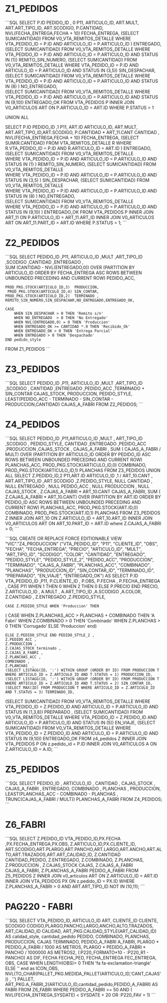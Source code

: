 # Z1_PEDIDOS
´´´SQL
 SELECT 
 P.ID PEDIDO_ID ,
 0 P11, 
 ARTICULO_ID, 
 ART.MULT, 
 ART.ART_TIPO_ID,
 ART.SCODIGO, 
 P.CANTIDAD,
 NVL(FECHA_ENTREGA,FECHA + 10) FECHA_ENTREGA, 
 (SELECT SUM(CANTIDAD) FROM V0_VTA_REMITOS_DETALLE WHERE VTA_PEDIDO_ID = P.ID AND ARTICULO_ID = P.ARTICULO_ID ) ENTREGADO,
 (SELECT SUM(CANTIDAD) FROM V0_VTA_REMITOS_DETALLE WHERE VTA_PEDIDO_ID = P.ID AND ARTICULO_ID = P.ARTICULO_ID AND STATUS IN (1)) REMITO_SIN_NUMERO,
 (SELECT SUM(CANTIDAD) FROM V0_VTA_REMITOS_DETALLE WHERE VTA_PEDIDO_ID = P.ID AND ARTICULO_ID = P.ARTICULO_ID AND STATUS IN (3,5)) SIN_DESPACHAR,
 (SELECT SUM(CANTIDAD) FROM V0_VTA_REMITOS_DETALLE WHERE VTA_PEDIDO_ID = P.ID AND ARTICULO_ID = P.ARTICULO_ID AND STATUS IN (8)   ) NO_ENTREGADO,    
 (SELECT SUM(CANTIDAD) FROM V0_VTA_REMITOS_DETALLE WHERE VTA_PEDIDO_ID = P.ID AND ARTICULO_ID = P.ARTICULO_ID AND STATUS IN (9,10)) ENTREGADO_OK
 FROM
    VTA_PEDIDOS P
    INNER JOIN V0_ARTICULOS ART 
	ON P.ARTICULO_ID = ART.ID
 WHERE P.STATUS = 1

UNION ALL

SELECT 
 P.ID PEDIDO_ID ,1 P11, ART.ID ARTICULO_ID, ART.MULT, ART.ART_TIPO_ID,ART.SCODIGO, 
  P.CANTIDAD * ART_11.CANT CANTIDAD ,
  NVL(FECHA_ENTREGA,FECHA + 10) FECHA_ENTREGA, 
 (SELECT SUM(R.CANTIDAD) FROM VTA_REMITOS_DETALLE R
    WHERE R.VTA_PEDIDO_ID = P.ID    AND R.ARTICULO_ID = ART.ID ) ENTREGADO,
  (SELECT SUM(CANTIDAD) FROM V0_VTA_REMITOS_DETALLE   
    WHERE VTA_PEDIDO_ID = P.ID    AND ARTICULO_ID = P.ARTICULO_ID 
    AND STATUS IN (1) ) REMITO_SIN_NUMERO,
  (SELECT SUM(CANTIDAD) FROM V0_VTA_REMITOS_DETALLE   
    WHERE VTA_PEDIDO_ID = P.ID    AND ARTICULO_ID = P.ARTICULO_ID 
    AND STATUS IN (3,5) ) SIN_DESPACHAR,
  (SELECT SUM(CANTIDAD) FROM V0_VTA_REMITOS_DETALLE   
    WHERE VTA_PEDIDO_ID = P.ID    AND ARTICULO_ID = P.ARTICULO_ID 
    AND STATUS IN (8) ) NO_ENTREGADO,    
  (SELECT SUM(CANTIDAD) FROM V0_VTA_REMITOS_DETALLE   
    WHERE VTA_PEDIDO_ID = P.ID    AND ARTICULO_ID = P.ARTICULO_ID 
    AND STATUS IN (9,10) ) ENTREGADO_OK
 FROM
    VTA_PEDIDOS P
    INNER JOIN ART_11 ON P.ARTICULO_ID = ART_11.ART_ID
    INNER JOIN V0_ARTICULOS ART ON ART_11.PART_ID = ART.ID
 WHERE P.STATUS = 1;
´´´


# Z2_PEDIDOS
´´´SQL
SELECT PEDIDO_ID ,P11, ARTICULO_ID ,MULT ,ART_TIPO_ID ,SCODIGO ,CANTIDAD ,ENTREGADO  ,  
 SUM (CANTIDAD - NVL(ENTREGADO,0)) 
	OVER (PARTITION BY ARTICULO_ID 
		ORDER BY FECHA_ENTREGA ASC 
		ROWS BETWEEN UNBOUNDED PRECEDING AND CURRENT ROW) PEDIDO_ACC,
 
    PROD_PKG.STOCK(ARTICULO_ID,3)  PRODUCCION, 
     PROD_PKG.STOCK(ARTICULO_ID,4) SIN_CONTAR,
    PROD_PKG.STOCK(ARTICULO_ID,2)  TERMINADO ,
    REMITO_SIN_NUMERO,SIN_DESPACHAR,NO_ENTREGADO,ENTREGADO_OK,
    
    CASE 
        WHEN SIN_DESPACHAR > 0 THEN 'Remito s/n'
        WHEN NO_ENTREGADO  > 0 THEN 'No Entregado'
        WHEN NVL(ENTREGADO,0) = 0 THEN 'Produccion'
        WHEN ENTREGADO_OK >= CANTIDAD *.9 THEN 'Recibido_Ok'
        WHEN ENTREGADO_OK > 0 THEN 'Entrega Parcial'
        WHEN ENTREGADO > 0 THEN 'Despachado'
    END pedido_style    
FROM Z1_PEDIDOS
´´´

# Z3_PEDIDOS
´´´SQL
 SELECT PEDIDO_ID ,P11,
ARTICULO_ID ,MULT ,ART_TIPO_ID ,SCODIGO ,
CANTIDAD ,ENTREGADO ,PEDIDO_ACC ,TERMINADO + SIN_CONTAR CAJAS_STOCK, PRODUCCION, PEDIDO_STYLE,
     LEAST(PEDIDO_ACC - TERMINADO - SIN_CONTAR  - PRODUCCION,CANTIDAD) CAJAS_A_FABRI
FROM Z2_PEDIDOS;
´´´

# Z4_PEDIDOS
´´´SQL
  SELECT PEDIDO_ID ,P11,ARTICULO_ID ,MULT ,
    ART_TIPO_ID ,SCODIGO , PEDIDO_STYLE,
    CANTIDAD ,ENTREGADO ,PEDIDO_ACC ,PRODUCCION ,CAJAS_STOCK ,    CAJAS_A_FABRI ,
    SUM ( CAJAS_A_FABRI / MULT) OVER (PARTITION BY ARTICULO_ID ORDER BY PEDIDO_ID ASC ROWS BETWEEN UNBOUNDED PRECEDING AND CURRENT ROW) PLANCHAS_ACC,
     PROD_PKG.STOCK(ARTICULO_ID,0)  COMBINADO,
     PROD_PKG.STOCK(ARTICULO_ID,1)  PLANCHAS
FROM Z3_PEDIDOS 
UNION ALL
SELECT Z.PEDIDO_ID,2 P11,ART.ID ARTICULO_ID ,1 / ART_10.CANT ,
    ART.ART_TIPO_ID ,ART.SCODIGO ,Z.PEDIDO_STYLE,
    NULL CANTIDAD , NULL ENTREGADO , NULL PEDIDO_ACC , NULL PRODUCCION , NULL CAJAS_STOCK , Z.CAJAS_A_FABRI * ART_10.CANT  CAJAS_A_FABRI,
    SUM ( Z.CAJAS_A_FABRI * ART_10.CANT) OVER (PARTITION BY ART.ID ORDER BY PEDIDO_ID ASC ROWS BETWEEN UNBOUNDED PRECEDING AND CURRENT ROW) PLANCHAS_ACC,
     PROD_PKG.STOCK(ART.ID,0)  COMBINADO,
     PROD_PKG.STOCK(ART.ID,1)  PLANCHAS
FROM Z3_PEDIDOS Z
INNER JOIN ART_10 ON Z.ARTICULO_ID = ART_10.ART_ID
INNER JOIN V0_ARTICULOS ART ON ART_10.PART_ID = ART.ID
where Z.CAJAS_A_FABRI > 0;
´´´

´´´SQL
  CREATE OR REPLACE FORCE EDITIONABLE VIEW "VIC"."Z4_PRODUCCION" ("VTA_PEDIDO_ID", "P11", "CLIENTE_ID", "OBS", "FECHA", "FECHA_ENTREGA", "PRECIO", "ARTICULO_ID", "MULT", "ART_TIPO_ID", "SCODIGO", "COLOR", "CANTIDAD", "ENTREGADO", "PEDIDO_STYLE", "PEDIDO_STYLE_2", "PEDIDO_ACC", "PRODUCCION", "TERMINADO", "CAJAS_A_FABRI", "PLANCHAS_ACC", "COMBINADO", "PLANCHAS", "PRODUCCION_ID", "SIN_CONTAR_ID", "TERMINADO_ID", "PREPARADO", "EN_VIAJE", "ENTREGADO_OK") AS 
  SELECT 
    P.ID VTA_PEDIDO_ID ,P11,
    P.CLIENTE_ID ,    P.OBS,    P.FECHA ,    P.FECHA_ENTREGA ,
    CASE P11 WHEN 1 THEN 0
    WHEN 2 THEN 0
    ELSE P.PRECIO END PRECIO,
    Z.ARTICULO_ID ,  A.MULT ,  A.ART_TIPO_ID ,A.SCODIGO ,A.COLOR,
    Z.CANTIDAD ,
    Z.ENTREGADO ,Z.PEDIDO_STYLE,
    
    CASE Z.PEDIDO_STYLE WHEN 'Produccion' THEN
(        CASE 
              WHEN Z.PLANCHAS_ACC > PLANCHAS + COMBINADO THEN 'A Fabri'
            WHEN Z.COMBINADO > 0 THEN 'Combinado'
            WHEN Z.PLANCHAS > 0  THEN 'Corrugado' 
            ELSE 'Produccion' end)
    
    ELSE Z.PEDIDO_STYLE END PEDIDO_STYLE_2 ,
    Z.PEDIDO_ACC ,
    Z.PRODUCCION ,
    Z.CAJAS_STOCK terminado ,
    Z.CAJAS_A_FABRI ,
    Z.PLANCHAS_ACC ,
    COMBINADO ,
    Z.PLANCHAS  ,
    (SELECT LISTAGG(ID, ':') WITHIN GROUP (ORDER BY ID) FROM PRODUCCION T WHERE ARTICULO_ID = Z.ARTICULO_ID AND T.STATUS = 1) PRODUCCION_ID,
    (SELECT LISTAGG(ID, ':') WITHIN GROUP (ORDER BY ID) FROM PRODUCCION T WHERE ARTICULO_ID = Z.ARTICULO_ID AND T.STATUS = 2) SIN_CONTAR_ID,
    (SELECT MAX(ID) FROM PRODUCCION T WHERE ARTICULO_ID = Z.ARTICULO_ID AND T.STATUS = 3) TERMINADO_ID,
 (SELECT SUM(CANTIDAD) FROM V0_VTA_REMITOS_DETALLE WHERE VTA_PEDIDO_ID = Z.PEDIDO_ID AND ARTICULO_ID = P.ARTICULO_ID AND STATUS IN (1,3,8)) PREPARADO ,
 (SELECT SUM(CANTIDAD) FROM V0_VTA_REMITOS_DETALLE WHERE VTA_PEDIDO_ID = Z.PEDIDO_ID AND ARTICULO_ID = P.ARTICULO_ID AND STATUS IN (5)) EN_VIAJE,
 (SELECT SUM(CANTIDAD) FROM V0_VTA_REMITOS_DETALLE WHERE VTA_PEDIDO_ID = Z.PEDIDO_ID AND ARTICULO_ID = P.ARTICULO_ID AND STATUS IN (9,10)) ENTREGADO_OK 
FROM z4_pedidos Z
    INNER JOIN VTA_PEDIDOS P ON z.pedido_id = P.ID
    INNER JOIN V0_ARTICULOS A ON Z.ARTICULO_ID = A.ID;
´´´



# Z5_PEDIDOS
´´´SQL
  SELECT
    PEDIDO_ID ,
    ARTICULO_ID ,
    CANTIDAD ,
    CAJAS_STOCK ,
    CAJAS_A_FABRI ,
    ENTREGADO,
    COMBINADO ,
    PLANCHAS , 
    PRODUCCION,
    LEAST(PLANCHAS_ACC - COMBINADO - PLANCHAS , TRUNC(CAJAS_A_FABRI / MULT))  PLANCHAS_A_FABRI
FROM Z4_PEDIDOS;
´´´

# Z6_FABRI
´´´SQL
SELECT Z.PEDIDO_ID VTA_PEDIDO_ID,PX.FECHA ,PX.FECHA_ENTREGA,PX.OBS,
Z.ARTICULO_ID,PX.CLIENTE_ID,
ART.SCODIGO,ART.PLARGO,ART.PANCHO,ART.LARGO,ART.ANCHO,ART.ALTO,ART.TRAZADOS,ART.ART_CALIDAD_ID,
Z.CANTIDAD CANTIDAD_PEDIDO,
Z.ENTREGADO,
Z.COMBINADO,
Z.PLANCHAS,
Z.PRODUCCION ,
Z.CAJAS_STOCK CAJAS,
Z.CAJAS_A_FABRI CAJAS_A_FABRI,
Z.PLANCHAS_A_FABRI PEDIDO_A_FABRI
FROM Z5_PEDIDOS Z
INNER JOIN v0_articulos ART ON Z.ARTICULO_ID = ART.ID 
INNER JOIN VTA_PEDIDOS PX ON z.pedido_ID = PX.ID 
WHERE Z.PLANCHAS_A_FABRI > 0
AND ART.ART_TIPO_ID NOT IN (10,11);
´´´


# PAG220 - FABRI
´´´SQL
SELECT 
    VTA_PEDIDO_ID,
    ARTICULO_ID ART,
    CLIENTE_ID CLIENTE,
    SCODIGO CODIGO,PLARGO,PANCHO,LARGO,ANCHO,ALTO,TRAZADOS,
    ART_CALIDAD_ID CALIDAD,
    ART_PKG.CALIDAD_STYLE(ART_CALIDAD_ID) AS calidad_style,
    cantidad_pedido PEDIDO,
    COMBINADO,
    PLANCHAS,
    PRODUCCION,
    CAJAS TERMINADO,
    PEDIDO_A_FABRI A_FABRI,
    PLARGO * PEDIDO_A_FABRI / 1000 AS METROS,
    PLARGO * PEDIDO_A_FABRI * PANCHO / 1000000 AS METROS2,
    (:P220_FORMATO*10 - :P220_R1 - PANCHO) AS DIF,
    FECHA FECHA_PED,
    FECHA_ENTREGA FEC_ENTREGA,
    OBS,
    CASE WHEN LENGTH(OBS)> 0 THEN 'fa fa-exclamation-triangle' 
       ELSE '' end as ICON_OBS,
    NVL(TO_CHAR(PALLET_PKG.MEDIDA_PALLET(ARTICULO_ID,'CANT_CAJAS')) ,
    '<i class="fa fa-cards fa-anim-spin" style="color : GREEN;"></i>') PALLET,
    ART_PKG.A_FABRI_2(ARTICULO_ID,cantidad_pedido,PEDIDO_A_FABRI) AS FABRI
FROM Z6_FABRI
WHERE  PEDIDO_A_FABRI >= 50  AND  ( NVL(FECHA_ENTREGA,SYSDATE) < SYSDATE + 20 OR :P220_FAV = 1)
´´´